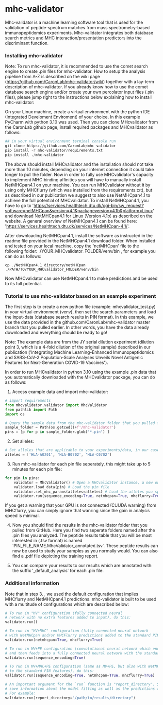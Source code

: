 # mhc-validator
Mhc-validator is a machine learning software tool that is used for the validation of peptide-spectrum matches from mass spectrometry-based immunopeptidomics experiments. Mhc-validator integrates both database search metrics and MHC interaction/presentation predictors into the discriminant function.

### Installing mhc-validator

Note: To run mhc-validator, it is recommended to use the comet search engine to create .pin files for mhc-validator. How to setup the analysis pipeline from A-Z is described on the wiki page (https://github.com/CaronLab/mhc-validator/wiki) together with a lay-term description of mhc-validator. If you already know how to use the comet database search engine and/or create your own percolator input files (.pin files), please jump right to the instructions below explaining how to install mhc-validator: 


On your Linux machine, create a virtual environment with the python IDE (Integrated Develoment Enviroment) of your choice. In this example PyCharm with python 3.10 was used. Then you can clone MHcvalidator from the CaronLab github page, install required packages and MHCvalidator as follows:

```python
## in your virtual environment terminal console run
git clone https://github.com/CaronLab/mhc-validator
pip install -r mhc-validator/requirements.txt
pip install ./mhc-validator
```
The above should install MHCvalidator and the installation should not take more than 10 minutes, depending on your internet connection it could take longer to pull the folder. 
Now in order to fully use MHCvalidator's capacity to implement MHC binding affinities you will have to manually install NetMHCpan4.1 on your machine. You can run MHCvalidator without it by using only MHCflurry (which was installed from the requirements.txt), but as described in our publication we suggest to also use NetMHCpan4.1 to achieve the full potential of MHCvalidator. 
To install NetMHCpan4.1, you have to go to 'https://services.healthtech.dtu.dk/cgi-bin/sw_request?software=netMHCpan&version=4.1&packageversion=4.1b&platform=Linux' and download NetMHCpan4.1 for Linux (Version 4.1b) as described on the website. A general overview of  NetMHCpan4.1 can be found here: 'https://services.healthtech.dtu.dk/services/NetMHCpan-4.1/'. 

After downloading NetMHCpan4.1, install the software as instructed in the readme file provided in the NetMHCpan4.1 download folder. When installed and tested on your local machine, copy the 'netMHCpan' file to the following folder: ./YOUR_MHCvalidator_FOLDER/venv/bin , for example you can do as follows:

```terminal
cp ./NetMHCpan4.1_directory/netMHCpan ./PATH/TO/YOUR_MHCvalidator_FOLDER/venv/bin
```
Now MHCvalidator can use NetMHCpan4.1 to make predictions and be used to its full potential.

### Tutorial to use mhc-validator based on an example experiment

The first step is to create a new python file (example: mhcvalidator_test.py) in your virtual environment (venv), then set the search parameters and load the input-data (database search results in PIN format). In this example, we use the data provided in the github.com/CaronLab/mhc-validator master branch that you pulled earlier. In other words, you have the data already downloaded and everything should be ready to go!

Note: The example data are from the JY serial dilution experiment (dilution point 3, which is a 4-fold dilution of the original sample) described in our publication ('Integrating Machine Learning-Enhanced Immunopeptidomics and SARS-CoV-2 Population-Scale Analyses Unveils Novel Antigenic Features for Next-Generation COVID-19 Vaccines').


In order to run MHCvalidator in python 3.10 using the example .pin data that you automatically downloaded with the MHCvalidator package, you can do as follows:

1. Access example data and import mhc-validator:
```python
# import requirements
from mhcvalidator.validator import MhcValidator
from pathlib import Path
import os

# Query the sample data from the mhc-validator folder that you pulled from GitHub which contains the data:
sample_folder = Path(os.getcwd()+f'/mhc-validator')
pins = [p for p in sample_folder.glob('*.pin') ]
```
2. Set alleles:
```python
# Set alleles that are applicable to your experiments/data, in our case the following three are applicable:
alleles = ['HLA-A0201', 'HLA-B0702', 'HLA-C0702']
```

3. Run mhc-validator for each pin file seperately, this might take up to 5 minutes for each pin file:
```python
for pin in pins:
    validator = MhcValidator() # Open a MHCvalidator instance, a new one has to be opened for each .pin file
    validator.load_data(pin) # Load the pin file
    validator.set_mhc_params(alleles=alleles) # Load the alleles you specified above
    validator.run(sequence_encoding=True, netmhcpan=True, mhcflurry=True, report_directory=sample_folder / f'{pin.stem}_MhcValidator') #Run MHCvalidator, note that we added all available predictions by setting all configurations to 'True'. You can change these configurations as detailed below if for some reason you want to.
```
If you get a warning that your GPU is not connected (CUUDA warning) from MHCflurry, you can simply ignore that wanring since the gain in analysis speed is minimal.

4. Now you should find the results in the mhc-validator folder that you pulled from GitHub. Here you find two seperate folders named after the .pin files you analyzed. The peptide results table that you will be most interested in (.tsv format) is named 'PIN_FILE_NAME.MhcValidator_annotated.tsv'. These peptide results can now be used to study your samples as you normally would. You can also find a .pdf file depicting the training report.

5. You can compare your results to our results which are annotated with the suffix '_default_analysis' for each .pin file.

### Additional information

Note that in step 3. , we used the default configuration that implies MHCflurry and NetMHCpan4.1 predictions. mhc-validator is built to be used with a multitude of configurations which are described below:

```python
# To run in "MV" configuration (fully connected neural 
# network with no extra features added to input), do this:
validator.run()

# To run in "MV+MHC" configuration (fully connected neural network 
# with NetMHCpan and/or MHCFlurry predictions added to the standard PIN features), do this:
validator.run(netmhcpan=True, mhcflurry=True)

# To run in MV+PE configuration (convolutional neural network which encodes peptides sequences
# and then feeds into a fully connected neural network with the standard PIN features), do this:
validator.run(sequence_encoding=True)

# To run in MV+MHC+PE configuration (same as MV+PE, but also with NetMHCpan and/or MhcFlurry predictions added 
# to the standard PIN features), do this:
validator.run(sequence_encoding=True, netmhcpan=True, mhcflurry=True)

# An important argument for the `run` function is "report_directory". Setting this tells MhcValidator to
# save information about the model fitting as well as the predictions results into this directory
# For example:
validator.run(report_directory="/path/to/results/directory")
```

